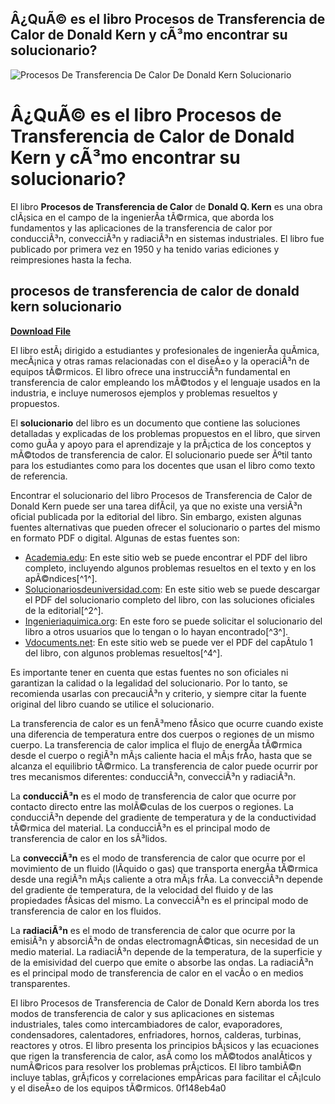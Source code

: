 ## Â¿QuÃ© es el libro Procesos de Transferencia de Calor de Donald Kern y cÃ³mo encontrar su solucionario?

 
![Procesos De Transferencia De Calor De Donald Kern Solucionario](https://d20ohkaloyme4g.cloudfront.net/img/document_thumbnails/69968f22074ec28814a4d777b2222f21/thumb_1200_1650.png)

 
# Â¿QuÃ© es el libro Procesos de Transferencia de Calor de Donald Kern y cÃ³mo encontrar su solucionario?
 
El libro **Procesos de Transferencia de Calor** de **Donald Q. Kern** es una obra clÃ¡sica en el campo de la ingenierÃ­a tÃ©rmica, que aborda los fundamentos y las aplicaciones de la transferencia de calor por conducciÃ³n, convecciÃ³n y radiaciÃ³n en sistemas industriales. El libro fue publicado por primera vez en 1950 y ha tenido varias ediciones y reimpresiones hasta la fecha.
 
## procesos de transferencia de calor de donald kern solucionario


[**Download File**](https://www.google.com/url?q=https%3A%2F%2Fbyltly.com%2F2tLqvV&sa=D&sntz=1&usg=AOvVaw2JR0Rm7IVmrtF53DXV6iAh)

 
El libro estÃ¡ dirigido a estudiantes y profesionales de ingenierÃ­a quÃ­mica, mecÃ¡nica y otras ramas relacionadas con el diseÃ±o y la operaciÃ³n de equipos tÃ©rmicos. El libro ofrece una instrucciÃ³n fundamental en transferencia de calor empleando los mÃ©todos y el lenguaje usados en la industria, e incluye numerosos ejemplos y problemas resueltos y propuestos.
 
El **solucionario** del libro es un documento que contiene las soluciones detalladas y explicadas de los problemas propuestos en el libro, que sirven como guÃ­a y apoyo para el aprendizaje y la prÃ¡ctica de los conceptos y mÃ©todos de transferencia de calor. El solucionario puede ser Ãºtil tanto para los estudiantes como para los docentes que usan el libro como texto de referencia.
 
Encontrar el solucionario del libro Procesos de Transferencia de Calor de Donald Kern puede ser una tarea difÃ­cil, ya que no existe una versiÃ³n oficial publicada por la editorial del libro. Sin embargo, existen algunas fuentes alternativas que pueden ofrecer el solucionario o partes del mismo en formato PDF o digital. Algunas de estas fuentes son:
 
- [Academia.edu](https://www.academia.edu/16085930/Procesos_de_Transferencia_de_Calor_Donald_Q_Kern_): En este sitio web se puede encontrar el PDF del libro completo, incluyendo algunos problemas resueltos en el texto y en los apÃ©ndices[^1^].
- [Solucionariosdeuniversidad.com](https://solucionariosdeuniversidad.com/solucionario-kern-procesos-transferencia-calor/): En este sitio web se puede descargar el PDF del solucionario completo del libro, con las soluciones oficiales de la editorial[^2^].
- [Ingenieriaquimica.org](http://www.ingenieriaquimica.org/foros/solucionario-donald-kern): En este foro se puede solicitar el solucionario del libro a otros usuarios que lo tengan o lo hayan encontrado[^3^].
- [Vdocuments.net](https://vdocuments.net/procesos-de-transferencia-de-calor-d-kern.html): En este sitio web se puede ver el PDF del capÃ­tulo 1 del libro, con algunos problemas resueltos[^4^].

Es importante tener en cuenta que estas fuentes no son oficiales ni garantizan la calidad o la legalidad del solucionario. Por lo tanto, se recomienda usarlas con precauciÃ³n y criterio, y siempre citar la fuente original del libro cuando se utilice el solucionario.
  
La transferencia de calor es un fenÃ³meno fÃ­sico que ocurre cuando existe una diferencia de temperatura entre dos cuerpos o regiones de un mismo cuerpo. La transferencia de calor implica el flujo de energÃ­a tÃ©rmica desde el cuerpo o regiÃ³n mÃ¡s caliente hacia el mÃ¡s frÃ­o, hasta que se alcanza el equilibrio tÃ©rmico. La transferencia de calor puede ocurrir por tres mecanismos diferentes: conducciÃ³n, convecciÃ³n y radiaciÃ³n.
 
La **conducciÃ³n** es el modo de transferencia de calor que ocurre por contacto directo entre las molÃ©culas de los cuerpos o regiones. La conducciÃ³n depende del gradiente de temperatura y de la conductividad tÃ©rmica del material. La conducciÃ³n es el principal modo de transferencia de calor en los sÃ³lidos.
 
La **convecciÃ³n** es el modo de transferencia de calor que ocurre por el movimiento de un fluido (lÃ­quido o gas) que transporta energÃ­a tÃ©rmica desde una regiÃ³n mÃ¡s caliente a otra mÃ¡s frÃ­a. La convecciÃ³n depende del gradiente de temperatura, de la velocidad del fluido y de las propiedades fÃ­sicas del mismo. La convecciÃ³n es el principal modo de transferencia de calor en los fluidos.
 
La **radiaciÃ³n** es el modo de transferencia de calor que ocurre por la emisiÃ³n y absorciÃ³n de ondas electromagnÃ©ticas, sin necesidad de un medio material. La radiaciÃ³n depende de la temperatura, de la superficie y de la emisividad del cuerpo que emite o absorbe las ondas. La radiaciÃ³n es el principal modo de transferencia de calor en el vacÃ­o o en medios transparentes.
 
El libro Procesos de Transferencia de Calor de Donald Kern aborda los tres modos de transferencia de calor y sus aplicaciones en sistemas industriales, tales como intercambiadores de calor, evaporadores, condensadores, calentadores, enfriadores, hornos, calderas, turbinas, reactores y otros. El libro presenta los principios bÃ¡sicos y las ecuaciones que rigen la transferencia de calor, asÃ­ como los mÃ©todos analÃ­ticos y numÃ©ricos para resolver los problemas prÃ¡cticos. El libro tambiÃ©n incluye tablas, grÃ¡ficos y correlaciones empÃ­ricas para facilitar el cÃ¡lculo y el diseÃ±o de los equipos tÃ©rmicos.
 0f148eb4a0
